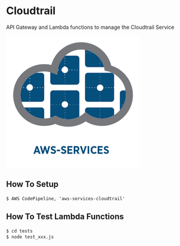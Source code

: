 
# Cloudtrail

API Gateway and Lambda functions to manage the Cloudtrail Service

![aws-services][aws-services-image]

## How To Setup

    $ AWS CodePipeline, 'aws-services-cloudtrail'


## How To Test Lambda Functions

    $ cd tests
    $ node test_xxx.js

[aws-services-image]: ./docs/images/logo.png?raw=true
